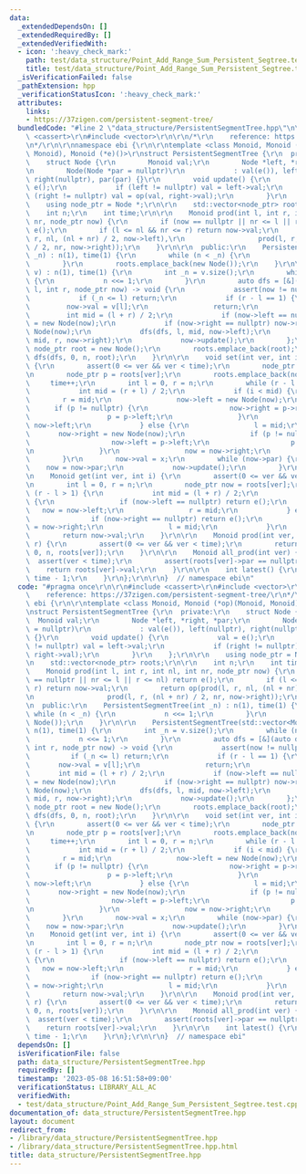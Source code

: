 ```yaml
---
data:
  _extendedDependsOn: []
  _extendedRequiredBy: []
  _extendedVerifiedWith:
  - icon: ':heavy_check_mark:'
    path: test/data_structure/Point_Add_Range_Sum_Persistent_Segtree.test.cpp
    title: test/data_structure/Point_Add_Range_Sum_Persistent_Segtree.test.cpp
  _isVerificationFailed: false
  _pathExtension: hpp
  _verificationStatusIcon: ':heavy_check_mark:'
  attributes:
    links:
    - https://37zigen.com/persistent-segment-tree/
  bundledCode: "#line 2 \"data_structure/PersistentSegmentTree.hpp\"\n\r\n#include\
    \ <cassert>\r\n#include <vector>\r\n\r\n/*\r\n    reference: https://37zigen.com/persistent-segment-tree/\r\
    \n*/\r\n\r\nnamespace ebi {\r\n\r\ntemplate <class Monoid, Monoid (*op)(Monoid,\
    \ Monoid), Monoid (*e)()>\r\nstruct PersistentSegmentTree {\r\n  private:\r\n\
    \    struct Node {\r\n        Monoid val;\r\n        Node *left, *right, *par;\r\
    \n        Node(Node *par = nullptr)\r\n            : val(e()), left(nullptr),\
    \ right(nullptr), par(par) {}\r\n        void update() {\r\n            val =\
    \ e();\r\n            if (left != nullptr) val = left->val;\r\n            if\
    \ (right != nullptr) val = op(val, right->val);\r\n        }\r\n    };\r\n\r\n\
    \    using node_ptr = Node *;\r\n\r\n    std::vector<node_ptr> roots;\r\n\r\n\
    \    int n;\r\n    int time;\r\n\r\n    Monoid prod(int l, int r, int nl, int\
    \ nr, node_ptr now) {\r\n        if (now == nullptr || nr <= l || r <= nl) return\
    \ e();\r\n        if (l <= nl && nr <= r) return now->val;\r\n        return op(prod(l,\
    \ r, nl, (nl + nr) / 2, now->left),\r\n                  prod(l, r, (nl + nr)\
    \ / 2, nr, now->right));\r\n    }\r\n\r\n  public:\r\n    PersistentSegmentTree(int\
    \ _n) : n(1), time(1) {\r\n        while (n < _n) {\r\n            n <<= 1;\r\n\
    \        }\r\n        roots.emplace_back(new Node());\r\n    }\r\n\r\n    PersistentSegmentTree(std::vector<Monoid>\
    \ v) : n(1), time(1) {\r\n        int _n = v.size();\r\n        while (n < _n)\
    \ {\r\n            n <<= 1;\r\n        }\r\n        auto dfs = [&](auto dfs, int\
    \ l, int r, node_ptr now) -> void {\r\n            assert(now != nullptr);\r\n\
    \            if (_n <= l) return;\r\n            if (r - l == 1) {\r\n       \
    \         now->val = v[l];\r\n                return;\r\n            }\r\n   \
    \         int mid = (l + r) / 2;\r\n            if (now->left == nullptr) now->left\
    \ = new Node(now);\r\n            if (now->right == nullptr) now->right = new\
    \ Node(now);\r\n            dfs(dfs, l, mid, now->left);\r\n            dfs(dfs,\
    \ mid, r, now->right);\r\n            now->update();\r\n        };\r\n       \
    \ node_ptr root = new Node();\r\n        roots.emplace_back(root);\r\n       \
    \ dfs(dfs, 0, n, root);\r\n    }\r\n\r\n    void set(int ver, int i, Monoid x)\
    \ {\r\n        assert(0 <= ver && ver < time);\r\n        node_ptr now = new Node();\r\
    \n        node_ptr p = roots[ver];\r\n        roots.emplace_back(now);\r\n   \
    \     time++;\r\n        int l = 0, r = n;\r\n        while (r - l > 1) {\r\n\
    \            int mid = (r + l) / 2;\r\n            if (i < mid) {\r\n        \
    \        r = mid;\r\n                now->left = new Node(now);\r\n          \
    \      if (p != nullptr) {\r\n                    now->right = p->right;\r\n \
    \                   p = p->left;\r\n                }\r\n                now =\
    \ now->left;\r\n            } else {\r\n                l = mid;\r\n         \
    \       now->right = new Node(now);\r\n                if (p != nullptr) {\r\n\
    \                    now->left = p->left;\r\n                    p = p->right;\r\
    \n                }\r\n                now = now->right;\r\n            }\r\n\
    \        }\r\n        now->val = x;\r\n        while (now->par) {\r\n        \
    \    now = now->par;\r\n            now->update();\r\n        }\r\n    }\r\n\r\
    \n    Monoid get(int ver, int i) {\r\n        assert(0 <= ver && ver < time);\r\
    \n        int l = 0, r = n;\r\n        node_ptr now = roots[ver];\r\n        while\
    \ (r - l > 1) {\r\n            int mid = (l + r) / 2;\r\n            if (i < mid)\
    \ {\r\n                if (now->left == nullptr) return e();\r\n             \
    \   now = now->left;\r\n                r = mid;\r\n            } else {\r\n \
    \               if (now->right == nullptr) return e();\r\n                now\
    \ = now->right;\r\n                l = mid;\r\n            }\r\n        }\r\n\
    \        return now->val;\r\n    }\r\n\r\n    Monoid prod(int ver, int l, int\
    \ r) {\r\n        assert(0 <= ver && ver < time);\r\n        return prod(l, r,\
    \ 0, n, roots[ver]);\r\n    }\r\n\r\n    Monoid all_prod(int ver) {\r\n      \
    \  assert(ver < time);\r\n        assert(roots[ver]->par == nullptr);\r\n    \
    \    return roots[ver]->val;\r\n    }\r\n\r\n    int latest() {\r\n        return\
    \ time - 1;\r\n    }\r\n};\r\n\r\n}  // namespace ebi\n"
  code: "#pragma once\r\n\r\n#include <cassert>\r\n#include <vector>\r\n\r\n/*\r\n\
    \    reference: https://37zigen.com/persistent-segment-tree/\r\n*/\r\n\r\nnamespace\
    \ ebi {\r\n\r\ntemplate <class Monoid, Monoid (*op)(Monoid, Monoid), Monoid (*e)()>\r\
    \nstruct PersistentSegmentTree {\r\n  private:\r\n    struct Node {\r\n      \
    \  Monoid val;\r\n        Node *left, *right, *par;\r\n        Node(Node *par\
    \ = nullptr)\r\n            : val(e()), left(nullptr), right(nullptr), par(par)\
    \ {}\r\n        void update() {\r\n            val = e();\r\n            if (left\
    \ != nullptr) val = left->val;\r\n            if (right != nullptr) val = op(val,\
    \ right->val);\r\n        }\r\n    };\r\n\r\n    using node_ptr = Node *;\r\n\r\
    \n    std::vector<node_ptr> roots;\r\n\r\n    int n;\r\n    int time;\r\n\r\n\
    \    Monoid prod(int l, int r, int nl, int nr, node_ptr now) {\r\n        if (now\
    \ == nullptr || nr <= l || r <= nl) return e();\r\n        if (l <= nl && nr <=\
    \ r) return now->val;\r\n        return op(prod(l, r, nl, (nl + nr) / 2, now->left),\r\
    \n                  prod(l, r, (nl + nr) / 2, nr, now->right));\r\n    }\r\n\r\
    \n  public:\r\n    PersistentSegmentTree(int _n) : n(1), time(1) {\r\n       \
    \ while (n < _n) {\r\n            n <<= 1;\r\n        }\r\n        roots.emplace_back(new\
    \ Node());\r\n    }\r\n\r\n    PersistentSegmentTree(std::vector<Monoid> v) :\
    \ n(1), time(1) {\r\n        int _n = v.size();\r\n        while (n < _n) {\r\n\
    \            n <<= 1;\r\n        }\r\n        auto dfs = [&](auto dfs, int l,\
    \ int r, node_ptr now) -> void {\r\n            assert(now != nullptr);\r\n  \
    \          if (_n <= l) return;\r\n            if (r - l == 1) {\r\n         \
    \       now->val = v[l];\r\n                return;\r\n            }\r\n     \
    \       int mid = (l + r) / 2;\r\n            if (now->left == nullptr) now->left\
    \ = new Node(now);\r\n            if (now->right == nullptr) now->right = new\
    \ Node(now);\r\n            dfs(dfs, l, mid, now->left);\r\n            dfs(dfs,\
    \ mid, r, now->right);\r\n            now->update();\r\n        };\r\n       \
    \ node_ptr root = new Node();\r\n        roots.emplace_back(root);\r\n       \
    \ dfs(dfs, 0, n, root);\r\n    }\r\n\r\n    void set(int ver, int i, Monoid x)\
    \ {\r\n        assert(0 <= ver && ver < time);\r\n        node_ptr now = new Node();\r\
    \n        node_ptr p = roots[ver];\r\n        roots.emplace_back(now);\r\n   \
    \     time++;\r\n        int l = 0, r = n;\r\n        while (r - l > 1) {\r\n\
    \            int mid = (r + l) / 2;\r\n            if (i < mid) {\r\n        \
    \        r = mid;\r\n                now->left = new Node(now);\r\n          \
    \      if (p != nullptr) {\r\n                    now->right = p->right;\r\n \
    \                   p = p->left;\r\n                }\r\n                now =\
    \ now->left;\r\n            } else {\r\n                l = mid;\r\n         \
    \       now->right = new Node(now);\r\n                if (p != nullptr) {\r\n\
    \                    now->left = p->left;\r\n                    p = p->right;\r\
    \n                }\r\n                now = now->right;\r\n            }\r\n\
    \        }\r\n        now->val = x;\r\n        while (now->par) {\r\n        \
    \    now = now->par;\r\n            now->update();\r\n        }\r\n    }\r\n\r\
    \n    Monoid get(int ver, int i) {\r\n        assert(0 <= ver && ver < time);\r\
    \n        int l = 0, r = n;\r\n        node_ptr now = roots[ver];\r\n        while\
    \ (r - l > 1) {\r\n            int mid = (l + r) / 2;\r\n            if (i < mid)\
    \ {\r\n                if (now->left == nullptr) return e();\r\n             \
    \   now = now->left;\r\n                r = mid;\r\n            } else {\r\n \
    \               if (now->right == nullptr) return e();\r\n                now\
    \ = now->right;\r\n                l = mid;\r\n            }\r\n        }\r\n\
    \        return now->val;\r\n    }\r\n\r\n    Monoid prod(int ver, int l, int\
    \ r) {\r\n        assert(0 <= ver && ver < time);\r\n        return prod(l, r,\
    \ 0, n, roots[ver]);\r\n    }\r\n\r\n    Monoid all_prod(int ver) {\r\n      \
    \  assert(ver < time);\r\n        assert(roots[ver]->par == nullptr);\r\n    \
    \    return roots[ver]->val;\r\n    }\r\n\r\n    int latest() {\r\n        return\
    \ time - 1;\r\n    }\r\n};\r\n\r\n}  // namespace ebi"
  dependsOn: []
  isVerificationFile: false
  path: data_structure/PersistentSegmentTree.hpp
  requiredBy: []
  timestamp: '2023-05-08 16:51:58+09:00'
  verificationStatus: LIBRARY_ALL_AC
  verifiedWith:
  - test/data_structure/Point_Add_Range_Sum_Persistent_Segtree.test.cpp
documentation_of: data_structure/PersistentSegmentTree.hpp
layout: document
redirect_from:
- /library/data_structure/PersistentSegmentTree.hpp
- /library/data_structure/PersistentSegmentTree.hpp.html
title: data_structure/PersistentSegmentTree.hpp
---
```


